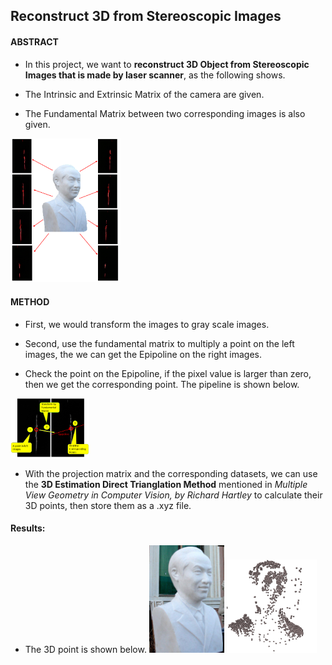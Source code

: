## Reconstruct 3D from Stereoscopic Images 


#### ABSTRACT

- In this project, we want to **reconstruct 3D Object from Stereoscopic Images that is made by laser scanner**, as the following shows.

- The Intrinsic and Extrinsic Matrix of the camera are given.

- The Fundamental Matrix between two corresponding images is also given.

<img src="https://github.com/CP-TSAI/Computer-Vision/raw/master/cv_pic/whole.png" width="35%" height="35%">


#### METHOD

- First, we would transform the images to gray scale images.

- Second, use the fundamental matrix to multiply a point on the left images, the we can get the Epipoline on the right images. 

- Check the point on the Epipoline, if the pixel value is larger than zero, then we get the corresponding point. The pipeline is shown below. 

<img src="https://github.com/CP-TSAI/Computer-Vision/raw/master/cv_pic/Fundamental_Trans.png" width="25%" height="25%">

- With the projection matrix and the corresponding datasets, we can use the **3D Estimation Direct Trianglation Method** mentioned in *Multiple View Geometry in Computer Vision, by Richard Hartley* to calculate their 3D points, then store them as a .xyz file.

#### Results:

- The 3D point is shown below.
<img src="https://github.com/CP-TSAI/Computer-Vision/raw/master/cv_pic/original.png" width="25%" height="25%"> <img src="https://github.com/CP-TSAI/Computer-Vision/raw/master/cv_pic/3dd.png" width="30%" height="30%"> 




